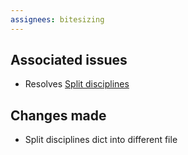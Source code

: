 ```yaml
---
assignees: bitesizing
---
```


## Associated issues
- Resolves [Split disciplines](https://github.com/bitesizing/FindAPhdParser/issues/4)

## Changes made
- Split disciplines dict into different file